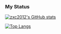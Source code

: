 ### My Status

[![zxc2012's GitHub stats](https://github-readme-stats.vercel.app/api?username=zxc2012&theme=dracula)](https://github.com/zxc2012)

[![Top Langs](https://github-readme-stats.vercel.app/api/top-langs/?username=zxc2012&layout=compact&theme=dracula)](https://github.com/zxc2012)

